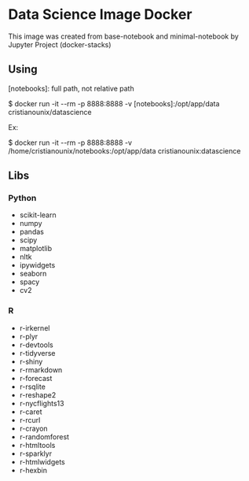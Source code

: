 # Data Science Image Docker

This image was created from base-notebook and minimal-notebook by Jupyter Project (docker-stacks) 

## Using

[notebooks]: full path, not relative path

$ docker run -it --rm -p 8888:8888 -v [notebooks]:/opt/app/data cristianounix/datascience

Ex:

$ docker run -it --rm -p 8888:8888 -v /home/cristianounix/notebooks:/opt/app/data cristianounix:datascience

## Libs


### Python

+ scikit-learn
+ numpy
+ pandas
+ scipy
+ matplotlib
+ nltk
+ ipywidgets
+ seaborn
+ spacy
+ cv2

### R

+ r-irkernel
+ r-plyr
+ r-devtools
+ r-tidyverse
+ r-shiny
+ r-rmarkdown
+ r-forecast
+ r-rsqlite
+ r-reshape2
+ r-nycflights13
+ r-caret
+ r-rcurl
+ r-crayon
+ r-randomforest
+ r-htmltools
+ r-sparklyr
+ r-htmlwidgets
+ r-hexbin


